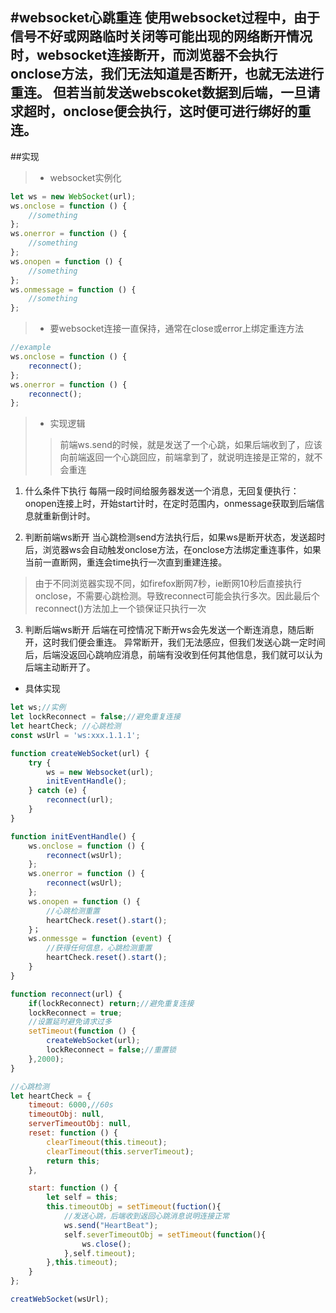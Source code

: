 #websocket心跳重连
使用websocket过程中，由于信号不好或网路临时关闭等可能出现的网络断开情况时，websocket连接断开，而浏览器不会执行onclose方法，我们无法知道是否断开，也就无法进行重连。
但若当前发送webscoket数据到后端，一旦请求超时，onclose便会执行，这时便可进行绑好的重连。
---
##实现
> * websocket实例化
```javascript
let ws = new WebSocket(url);
ws.onclose = function () {
	//something
};
ws.onerror = function () {
	//something
};
ws.onopen = function () {
	//something
};
ws.onmessage = function () {
	//something
};
```
> * 要websocket连接一直保持，通常在close或error上绑定重连方法
```javascript
//example
ws.onclose = function () {
	reconnect();
};
ws.onerror = function () {
	reconnect();
};
```
> * 实现逻辑
>>前端ws.send的时候，就是发送了一个心跳，如果后端收到了，应该向前端返回一个心跳回应，前端拿到了，就说明连接是正常的，就不会重连

1. 什么条件下执行
每隔一段时间给服务器发送一个消息，无回复便执行：
onopen连接上时，开始start计时，在定时范围内，onmessage获取到后端信息就重新倒计时。

2. 判断前端ws断开
当心跳检测send方法执行后，如果ws是断开状态，发送超时后，浏览器ws会自动触发onclose方法，在onclose方法绑定重连事件，如果当前一直断网，重连会time执行一次直到重建连接。

> 由于不同浏览器实现不同，如firefox断网7秒，ie断网10秒后直接执行onclose，不需要心跳检测。导致reconnect可能会执行多次。因此最后个reconnect()方法加上一个锁保证只执行一次

3. 判断后端ws断开
后端在可控情况下断开ws会先发送一个断连消息，随后断开，这时我们便会重连。
异常断开，我们无法感应，但我们发送心跳一定时间后，后端没返回心跳响应消息，前端有没收到任何其他信息，我们就可以认为后端主动断开了。

* 具体实现
```javascript
let ws;//实例
let lockReconnect = false;//避免重复连接
let heartCheck; //心跳检测
const wsUrl = 'ws:xxx.1.1.1';

function createWebSocket(url) {
	try {
		ws = new Websocket(url);
		initEventHandle();
	} catch (e) {
		reconnect(url);
	}
}

function initEventHandle() {
	ws.onclose = function () {
		reconnect(wsUrl);
	};
	ws.onerror = function () {
		reconnect(wsUrl);
	};
	ws.onopen = function () {
		//心跳检测重置
		heartCheck.reset().start();
	}；
	ws.onmessge = function (event) {
		//获得任何信息，心跳检测重置
		heartCheck.reset().start();
	}
}

function reconnect(url) {
	if(lockReconnect) return;//避免重复连接
	lockReconnect = true;
	//设置延时避免请求过多
	setTimeout(function () {
		createWebSocket(url);
		lockReconnect = false;//重置锁
	},2000);
}

//心跳检测
let heartCheck = {
	timeout: 6000,//60s
	timeoutObj: null,
	serverTimeoutObj: null,
	reset: function () {
		clearTimeout(this.timeout);
		clearTimeout(this.serverTimeout);
		return this;
	},

	start: function () {
		let self = this;
		this.timeoutObj = setTimeout(fuction(){
			//发送心跳，后端收到返回心跳消息说明连接正常
			ws.send("HeartBeat");
			self.severTimeoutObj = setTimeout(function(){
				ws.close();
			},self.timeout);
		},this.timeout);
	}
};

creatWebSocket(wsUrl);
```
